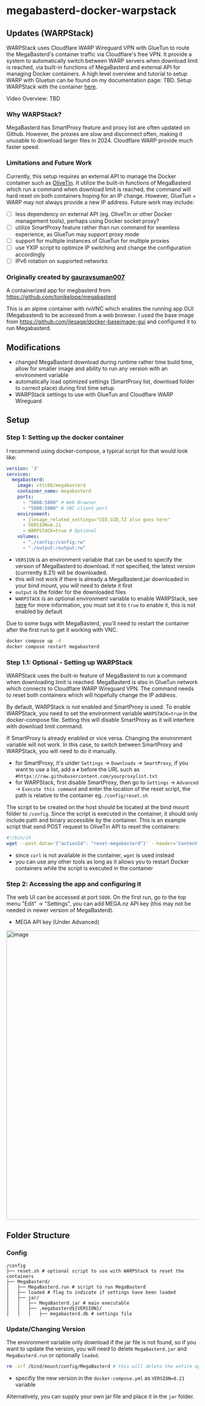 # megabasterd-docker-warpstack

## Updates (WARPStack)
WARPStack uses Cloudflare WARP Wireguard VPN with GlueTun to route the MegaBasterd's container traffic via Cloudflare's free VPN. It provide a system to automatically switch between WARP servers when download limit is reached, via built-in functions of MegaBasterd and external API for managing Docker containers. A high level overview and tutorial to setup WARP with Gluetun can be found on my documentation page: TBD. Setup WARPStack with the container [here](#step-11-optional---setting-up-warpstack).

Video Overview: TBD
### Why WARPStack?
MegaBasterd has SmartProxy feature and proxy list are often updated on Github. However, the proxies are slow and disconnect often, making it unusable to download larger files in 2024. Cloudflare WARP provide much faster speed.
### Limitations and Future Work
Currently, this setup requires an external API to manage the Docker container such as [OliveTin](https://olivetin.app/). It utilize the built-in functions of MegaBasterd which run a command when download limit is reached, the command will hard reset on both containers hoping for an IP change. However, GlueTun + WARP may not always provide a new IP address. Future work may include:
- [ ] less dependency on external API (eg. OliveTin or other Docker management tools), perhaps using Docker socket proxy?
- [ ] utilize SmartProxy feature rather than run command for seamless experience, as GlueTun may support proxy mode
- [ ] support for multiple instances of GlueTun for multiple proxies
- [ ] use YXIP script to optimize IP switching and change the configuration accordingly
- [ ] IPv6 rotation on supported networks

### Originally created by [gauravsuman007](https://github.com/gauravsuman007/megabasterd-docker)

A containerized app for megbasterd from https://github.com/tonikelope/megabasterd

This is an alpine container with noVNC which enables the running app GUI (Megabasterd) to be accessed from a web browser. I used the base image from https://github.com/jlesage/docker-baseimage-gui and configured it to run Megabasterd.

## Modifications
- changed MegaBasterd download during runtime rather time build time, allow for smaller image and ability to run any version with an environment variable
- automatically load optimized settings (SmartProxy list, download folder to correct place) during first time setup
- WARPStack settings to use with GlueTun and Cloudflare WARP Wireguard

## Setup
### Step 1: Setting up the docker container
I recommend using docker-compose, a typical script for that would look like:
``` yaml
version: '3'
services:
  megabasterd:
    image: vttc08/megabasterd
    container_name: megabasterd
    ports:
      - "5800:5800" # Web Browser
      - "5900:5900" # VNC client port
    environment:
      - jlesage_related_settings="UID,GID,TZ also goes here"
      - VERSION=8.21
      - WARPSTACK=true # Optional
    volumes:
      - "./config:/config:rw"
      - "./output:/output:rw"
```
- `VERSION` is an environment variable that can be used to specify the version of MegaBasterd to download. If not specified, the latest version (currrently 8.21) will be downloaded.
- this will not work if there is already a MegaBasterd.jar downloaded in your bind mount, you will need to delete it first
- `output` is the folder for the downloaded files
- `WARPSTACK` is an optional environment variable to enable WARPStack, see [here](#step-11-optional---setting-up-warpstack) for more information, you must set it to `true` to enable it, this is not enabled by default

Due to some bugs with MegaBasterd, you'll need to restart the container after the first run to get it working with VNC.
```bash
docker compose up -d
docker compose restart megabasterd
```
### Step 1.1: Optional - Setting up WARPStack
WARPStack uses the built-in feature of MegaBasterd to run a command when downloading limit is reached. MegaBasterd is also in GlueTun network which connects to Cloudflare WARP Wireguard VPN. The command needs to reset both containers which will hopefully change the IP address. 

By default, WARPStack is not enabled and SmartProxy is used. To enable WARPStack, you need to set the environment variable `WARPSTACK=true` in the docker-compose file. Setting this will disable SmartProxy as it will interfere with download limit command.

If SmartProxy is already enabled or vice versa. Changing the environment variable will not work. In this case, to switch between SmartProxy and WARPStack, you will need to do it manually.
- for SmartProxy, it's under `Settings` -> `Downloads` -> `SmartProxy`, if you want to use a list, add a `#` before the URL such as `#https://raw.githubusercontent.com/yourproxylist.txt`
- for WARPStack, first disable SmartProxy, then go to `Settings` -> `Advanced` -> `Execute this command` and enter the location of the reset script, the path is relative to the container eg. `/config/reset.sh`

The script to be created on the host should be located at the bind mount folder to `/config`. Since the script is executed in the container, it should only include path and binary accessible by the container. This is an example script that send POST request to OliveTin API to reset the containers:
```bash
#!/bin/sh
wget --post-data='{"actionId": "reset-megabasterd"}' --header='Content-Type: application/json' http://olivetin-server/api/StartAction
```
- since `curl` is not available in the container, `wget` is used instead
- you can use any other tools as long as it allows you to restart Docker containers while the script is executed in the container

### Step 2: Accessing the app and configuring it
The web UI can be accessed at port `5800`.
On the first run, go to the top menu "Edit" -> "Settings", you can add MEGA.nz API key (this may not be needed in newer version of MegaBasterd).

- MEGA API key (Under Advanced)

<img width="758" alt="image" src="https://user-images.githubusercontent.com/16671262/191016225-c36cb218-9b70-4e5d-afb8-fafd707fa239.png">


## Folder Structure
### Config
```
/config
├── reset.sh # optional script to use with WARPStack to reset the containers
├── MegaBasterd/
│   ├── MegaBasterd.run # script to run MegaBasterd
│   ├── loaded # flag to indicate if settings have been loaded
│   ├── jar/
│   │   ├── MegaBasterd.jar # main executable
│   │   ├── .megabasterd${VERSION}/
│   │   │   ├── megabasterd.db # settings file
```
### Update/Changing Version
The environment variable only download if the jar file is not found, so if you want to update the version, you will need to delete `MegaBasterd.jar` and `MegaBasterd.run` or optionally `loaded`.
```bash
rm -irf /bind/mount/config/MegaBasterd # this will delete the entire app folder and settings
```
- specifiy the new version in the `docker-compose.yml` as `VERSION=8.21` variable

Alternatively, you can supply your own jar file and place it in the `jar` folder.